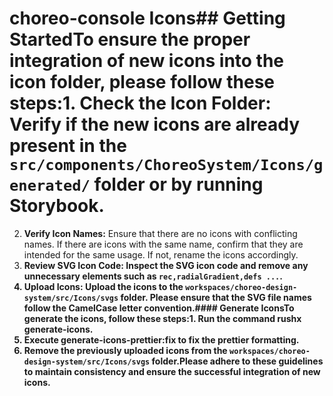 # choreo-console Icons## Getting StartedTo ensure the proper integration of new icons into the icon folder, please follow these steps:1. <b>Check the Icon Folder:</b> Verify if the new icons are already present in the `src/components/ChoreoSystem/Icons/generated/` folder or by running Storybook.
2. <b>Verify Icon Names:</b> Ensure that there are no icons with conflicting names. If there are icons with the same name, confirm that they are intended for the same usage. If not, rename the icons accordingly.
3. <b>Review SVG Icon Code:<b> Inspect the SVG icon code and remove any unnecessary elements such as `rec,radialGradient,defs ...`.
4. <b>Upload Icons: </b> Upload the icons to the `workspaces/choreo-design-system/src/Icons/svgs` folder. Please ensure that the SVG file names follow the CamelCase letter convention.#### Generate IconsTo generate the icons, follow these steps:1. Run the command rushx generate-icons.
2. Execute generate-icons-prettier:fix to fix the prettier formatting.
3. Remove the previously uploaded icons from the `workspaces/choreo-design-system/src/Icons/svgs` folder.Please adhere to these guidelines to maintain consistency and ensure the successful integration of new icons.
